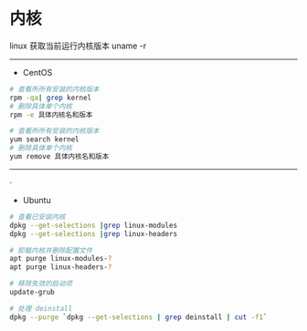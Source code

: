 # 内核



linux
获取当前运行内核版本
uname -r



---
- CentOS

```sh
# 查看所所有安装的内核版本
rpm -qa| grep kernel
# 删除具体单个内核
rpm -e 具体内核名和版本

# 查看所所有安装的内核版本
yum search kernel
# 删除具体单个内核
yum remove 具体内核名和版本

```


---

·
- Ubuntu
```sh
# 查看已安装内核
dpkg --get-selections |grep linux-modules
dpkg --get-selections |grep linux-headers

# 卸载内核并删除配置文件
apt purge linux-modules-?
apt purge linux-headers-?

# 移除失效的启动项
update-grub

# 处理 deinstall
dpkg --purge `dpkg --get-selections | grep deinstall | cut -f1`


```